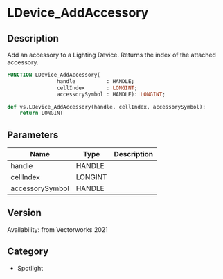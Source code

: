 # LDevice_AddAccessory

## Description
Add an accessory to a Lighting Device. Returns the index of the attached accessory.

```pascal
FUNCTION LDevice_AddAccessory(
				handle          : HANDLE;
				cellIndex       : LONGINT;
				accessorySymbol : HANDLE): LONGINT;
```

```python
def vs.LDevice_AddAccessory(handle, cellIndex, accessorySymbol):
    return LONGINT
```

## Parameters
|Name|Type|Description|
|---|---|---|
|handle|HANDLE|   |
|cellIndex|LONGINT|   |
|accessorySymbol|HANDLE|   |

## Version
Availability: from Vectorworks 2021

## Category
* Spotlight

